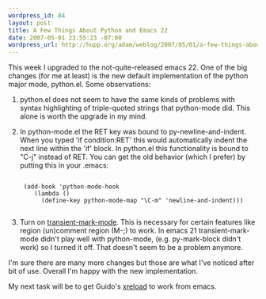 ```yaml
--- 
wordpress_id: 84
layout: post
title: A Few Things About Python and Emacs 22
date: 2007-05-01 23:55:23 -07:00
wordpress_url: http://hupp.org/adam/weblog/2007/05/01/a-few-things-about-python-and-emacs-22/
---
```


This week I upgraded to the not-quite-released emacs 22.  One of the
big changes (for me at least) is the new default implementation of the
python major mode, python.el.  Some observations:


 1. python.el does not seem to have the same kinds of problems with
 syntax highlighting of triple-quoted strings that python-mode did.
 This alone is worth the upgrade in my mind.

 1. In python-mode.el the RET key was bound to py-newline-and-indent.
 When you typed 'if condition:RET' this would automatically indent the
 next line within the 'if' block.  In python.el this functionality is
 bound to "C-j" instead of RET.  You can get the old behavior (which I
 prefer) by putting this in your .emacs:

     <pre><code>
     (add-hook 'python-mode-hook
        (lambda ()
          (define-key python-mode-map "\C-m" 'newline-and-indent)))
     </code></pre>

 1. Turn on
 [transient-mark-mode](http://www.emacsblog.org/2007/02/20/newbie-tip-transient-mark-mode/).
 This is necessary for certain features like region (un)comment region
 (M-;) to work.  In emacs 21 transient-mark-mode didn't play well with
 python-mode, (e.g.  py-mark-block didn't work) so I turned it off.
 That doesn't seem to be a problem anymore.


I'm sure there are many more changes but those are what I've noticed
after bit of use.  Overall I'm happy with the new implementation.
 
My next task will be to get Guido's
[xreload](http://mail.python.org/pipermail/edu-sig/2007-February/007787.html)
to work from emacs.
